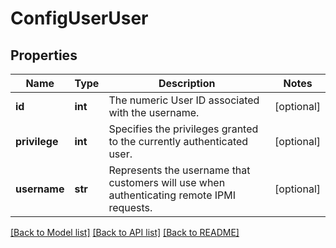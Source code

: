 # ConfigUserUser

## Properties
Name | Type | Description | Notes
------------ | ------------- | ------------- | -------------
**id** | **int** | The numeric User ID associated with the username. | [optional] 
**privilege** | **int** | Specifies the privileges granted to the currently authenticated user. | [optional] 
**username** | **str** | Represents the username that customers will use when authenticating remote IPMI requests. | [optional] 

[[Back to Model list]](../README.md#documentation-for-models) [[Back to API list]](../README.md#documentation-for-api-endpoints) [[Back to README]](../README.md)


